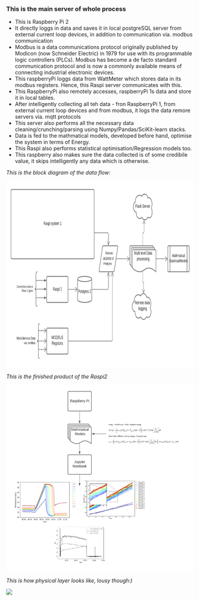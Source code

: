 ### This is the main server of whole process
* This is Raspberry Pi 2
* It directly loggs in data and saves it in local postgreSQL server from external current loop devices, in addition to communication via. modbus communication
* Modbus is a data communications protocol originally published by Modicon (now Schneider Electric) in 1979 for use with its programmable logic controllers (PLCs). Modbus has become a de facto standard communication protocol and is now a commonly available means of connecting industrial electronic devices.
* This raspberryPi loggs data from WattMeter which stores data in its modbus registers. Hence, this Raspi server communicates with this.
* This RaspberryPi also remotely accesses, raspberryPi 1s data and store it in local tables. 
* After intelligently collecting all teh data - fron RaspberryPi 1, from external current loop devices and from modbus, it logs the data remore servers via. mqtt   protocols
* This server also performs all the necessary data cleaning/crunching/parsing using Numpy/Pandas/SciKit-learn stacks.
* Data is fed to the mathmatical models, developed before hand, optimise the system in terms of Energy.
* This Raspi also performs statistical optimisation/Regression models too.
* This raspberry also makes sure the data collected is of some credibile value, it skips intelligently any data which is otherwise.

*This is the block diagram of the data flow:*

<img src="blockdia.png" height="500" width="700"/>


*This is the finished product of the Raspi2*

<img src="Raspi2.png" height="500" width="700"/>


*This is how physical layer looks like, lousy though:)*

<img src="IMG_20210409_110419.jpg"/>
